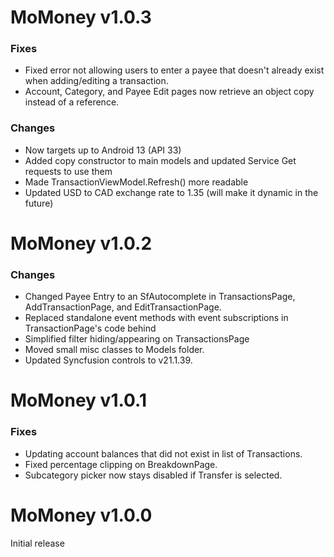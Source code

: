 # MoMoney v1.0.3

### Fixes

* Fixed error not allowing users to enter a payee that doesn't already exist when adding/editing a transaction.
* Account, Category, and Payee Edit pages now retrieve an object copy instead of a reference.

### Changes

* Now targets up to Android 13 (API 33)
* Added copy constructor to main models and updated Service Get requests to use them
* Made TransactionViewModel.Refresh() more readable
* Updated USD to CAD exchange rate to 1.35 (will make it dynamic in the future)

# MoMoney v1.0.2

### Changes

* Changed Payee Entry to an SfAutocomplete in TransactionsPage, AddTransactionPage, and EditTransactionPage.
* Replaced standalone event methods with event subscriptions in TransactionPage's code behind
* Simplified filter hiding/appearing on TransactionsPage
* Moved small misc classes to Models folder.
* Updated Syncfusion controls to v21.1.39.

# MoMoney v1.0.1

### Fixes

* Updating account balances that did not exist in list of Transactions.
* Fixed percentage clipping on BreakdownPage.
* Subcategory picker now stays disabled if Transfer is selected.

# MoMoney v1.0.0

Initial release

